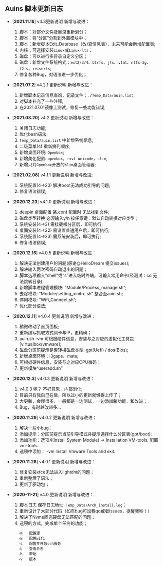 ## Auins 脚本更新日志
- [**2021.11.16**]  v4.3更新说明 新增与改进：
    1. 脚本：对部分文件及目录重新划分；
    2. 脚本：将“分区”分割到外置模块中；
    3. 脚本：新增脚本Edit_Database（改/查信息表），未来可能会新增配置表;
    4. 内核：可选择安装`Linux`或`Linux-lts`；
    5. 磁盘：可以进行多目录自定义分区；
    6. 磁盘：新增文件系统格式：`ext2/3/4`、`btrfs`、`jfs`、`vfat`、`ntfs-3g`、`f2fs`、`reiserfs`;
    7. 修复各种Bug，对语法进一步优化；

- [**2021.07.2**]  v4.2.1 更新说明 新增与改进：
    1. 新增脚本记录信息查询，记录文件：`./Temp_Data/auin.list`;
    2. 对脚本补充了一些注释;
    3. 在2021.07.01镜像上测试，修复一些功能错误;
- [**2021.03.20**]  v4.2 更新说明 新增与改进：
    1. 关闭日志功能;
    2. 优化bash语法;
    3. `Temp_Data/auin.list` 中新增系统信息;
    4. 二级菜单(4) 重新排列顺序;
    5. 新增桌面环境: `Openbox`;
    6. 新增美化配置: `openbox`，`rxvt-unicode`，`slim`;
    7. 新增只对`Openbox`开放的`slim`桌面管理器;
- [**2021.02.08**]  v4.1.1 更新说明 新增与改进;
    1. 系统配置(4->23) 解决boot无法成功引导的问题;
    2. 修复语法错误;
- [**2020.12.23**]  v4.1.0 更新说明 新增与改进：
    1. deepin 桌面配置 某.conf 配置时 无法找到文件;
    2. 磁盘类型转换 必须输入y/n 按任意键：默认自动转换对应类型；
    3. 系统安装(4->2)   需挂载根分区后，即可执行;
    4. 桌面安装(4->22) 需设置普通用户后，即可执行;
    5. 系统配置(4->23)   需系统安装后，即可执行;
    6. 修复语法错误;
- [**2020.12.16**]  v4.0.5 更新说明 新增与改进：
    1. 解决无法创建用户的问题(感谢@HelloDream 提交issues);
    2. 解决输入两次密码自动退出的问题；
    3. 脚本选项输入“shell”或“s”进入临时终端，可输入常用命令(经测试：cd 无法跳转目录);
    4. 新增脚本进程管理模块: “Module/Process_manage.sh”;
    5. 去除模块: “Module/setting_xinitrc.sh” 整合至auin.sh;
    6. 停用模块: “Wifi_Connect.sh”;
    7. 优化部分语法;
- [**2020.12.11**]  v4.0.4 更新说明 新增与改进：
    1. 稍微改动了首页面板;
    2. 重新编写抓取方式网卡与IP，更精确；
    3. auin.sh -vm 可根据硬件信息，安装与之对应的虚拟化工具包 [virtualbox/vmware];
    4. 磁盘分区前提示是否转换磁盘类型: gpt(Uefi) / dos(Bios);
    5. 新增桌面环境：i3gaps、mate;
    6. 可根据硬件信息，安装与之对应CPU微码；
    7. 更新模块“useradd.sh” 
- [**2020.12.3**]  v4.0.3 更新说明 新增与改进：
    1. v4.0.3 呢？ 不好意思，内部消化;
    2. 目前只有我自己在做，所以过小的更新就懒得上传了；
    3. 大更新，会慢很多，一般都是一边测试，一边添加新功能，和改进；
    4. Bug，有时越改越多...
- [**2020.11.29**]  v4.0.2 更新说明 新增与改进：
    1. 解决一些小bug；
    2. 添加提示：分区前提示当前引导模式并提示选择什么分区表(gpt/boot);
    3. 添加功能：选项4(Install System Module) -> Installation VM-tools. 配置vm-tools
    4. 选项中添加： -vm Install Vmware Tools and exit. 
- [**2020.11.28**]  v4.0.1 更新说明 新增与改进：
    1. 修复安装xfce无法进入lightdm的问题；
    2. 重新整理了语法；
    3. 更新了驱动包；
- [**2020-11-21**] v4.0 更新说明 新增与改进：
    1. 脚本日志 保存日志地址: ```Temp_Data/Arch_install.log```；
    2. 重新设计了大部分代码（如有bug可加我qq或者Issues，提醒我哟！）
    3. 解决了Nvme固态硬盘无法匹配的问题；
    4. 选项的方式，完成单个任务的功能；
```
      -m   配置源
      -w   配置wifi
      -s   配置并开启ssh服务
      -L   查看日志
      -h   帮助
      -v   版本
```





